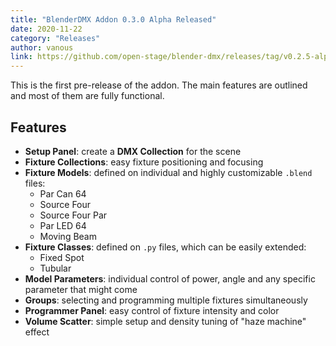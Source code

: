 ```yaml
---
title: "BlenderDMX Addon 0.3.0 Alpha Released"
date: 2020-11-22
category: "Releases"
author: vanous
link: https://github.com/open-stage/blender-dmx/releases/tag/v0.2.5-alpha
---
```


This is the first pre-release of the addon. The main features are outlined and most of them are fully functional.

## Features

- **Setup Panel**: create a **DMX Collection** for the scene
- **Fixture Collections**: easy fixture positioning and focusing
- **Fixture Models**: defined on individual and highly customizable `.blend` files:
   - Par Can 64
   - Source Four
   - Source Four Par
   - Par LED 64
   - Moving Beam
- **Fixture Classes**: defined on `.py` files, which can be easily extended:
   - Fixed Spot
   - Tubular
- **Model Parameters**: individual control of power, angle and any specific parameter that might come
- **Groups**: selecting and programming multiple fixtures simultaneously
- **Programmer Panel**: easy control of fixture intensity and color
- **Volume Scatter**: simple setup and density tuning of "haze machine" effect
